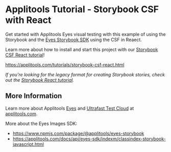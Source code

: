 # Applitools Tutorial - Storybook CSF with React

Get started with Applitools Eyes visual testing with this example of using the Storybook and the [Eyes Storybook SDK](https://github.com/applitools/eyes.sdk.javascript1/tree/master/packages/eyes-storybook) using the CSF in Reaect.

Learn more about how to install and start this project with our [Storybook CSF React tutorial](https://applitools.com/tutorials/storybook-csf-react.html)!

<https://applitools.com/tutorials/storybook-csf-react.html>

*If you're looking for the legacy format for creating Storybook stories, check out the [Storybook React tutorial](https://applitools.com/tutorials/storybook-react.html).*

## More Information

Learn more about Applitools [Eyes](https://info.applitools.com/ucY77) and [Ultrafast Test Cloud](https://info.applitools.com/ucY78) at [applitools.com](https://info.applitools.com/ucY76).

More about the Eyes Images SDK:
* https://www.npmjs.com/package/@applitools/eyes-storybook
* https://applitools.com/docs/api/eyes-sdk/indexm/classindex-storybook-javascript.html
